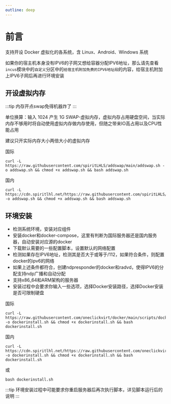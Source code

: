 ```yaml
---
outline: deep
---
```



# 前言

支持开设 Docker 虚拟化的各系统，含 Linux、Android、Windows 系统

如果你的宿主机本身没有IPV6的子网又想给容器分配IPV6地址，那么请先查看```incus```模块中的```自定义```分区中的```给宿主机附加免费的IPV6地址段```的内容，给宿主机附加上IPV6子网后再进行环境安装

## 开设虚拟内存

:::tip
内存开点swap免得机器炸了
:::

单位换算：输入 1024 产生 1G SWAP-虚拟内存，虚拟内存占用硬盘空间，当实际内存不够用时将自动使用虚拟内存做内存使用，但随之带来IO高占用以及CPU性能占用

建议只开实际内存大小两倍大小的虚拟内存

国际

```shell
curl -L https://raw.githubusercontent.com/spiritLHLS/addswap/main/addswap.sh -o addswap.sh && chmod +x addswap.sh && bash addswap.sh
```

国内

```shell
curl -L https://cdn.spiritlhl.net/https://raw.githubusercontent.com/spiritLHLS/addswap/main/addswap.sh -o addswap.sh && chmod +x addswap.sh && bash addswap.sh
```

## 环境安装

- 检测系统环境，安装对应组件
- 安装docker和docker-compose，这里有判断为国际服务器还是国内服务器，自动安装对应源的docker
- 下载默认需要的一些配置脚本，设置默认的网络配置
- 检测如果存在IPV6地址，检测其是否大于或等于/112，如果符合条件，则配置docker的ipv6的网络
- 如果上述条件都符合，创建ndpresponder的docker和radvd，使得IPV6的分配支持ndp广播和自动分配
- 支持x86_64和ARM架构的服务器
- 安装过程中会要求你输入一些选项，选择Docker安装路径，选择Docker安装是否可限制硬盘

国际

```shell
curl -L https://raw.githubusercontent.com/oneclickvirt/docker/main/scripts/dockerinstall.sh -o dockerinstall.sh && chmod +x dockerinstall.sh && bash dockerinstall.sh
```

国内

```shell
curl -L https://cdn.spiritlhl.net/https://raw.githubusercontent.com/oneclickvirt/docker/main/scripts/dockerinstall.sh -o dockerinstall.sh && chmod +x dockerinstall.sh && bash dockerinstall.sh
```

或

```
bash dockerinstall.sh
```

:::tip
环境安装过程中可能要求你重启服务器后再次执行脚本，详见脚本运行后的说明
:::
